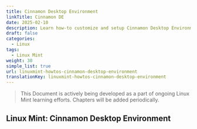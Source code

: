 ```yaml
---
title: Cinnamon Desktop Environment
linkTitle: Cinnamon DE
date: 2025-02-10
description: Learn how-to customize and setup Cinnamon Desktop Environment with this step-by-step guide.
draft: false
categories:
  - Linux
tags:
  - Linux Mint
weight: 30
simple_list: true
url: linuxmint-howtos-cinnamon-desktop-environment
translationKey: linuxmint-howtos-cinnamon-desktop-environment
---
```


> This Document is actively being developed as a part of ongoing Linux Mint learning efforts. Chapters will be added periodically.

## Linux Mint: Cinnamon Desktop Environment

